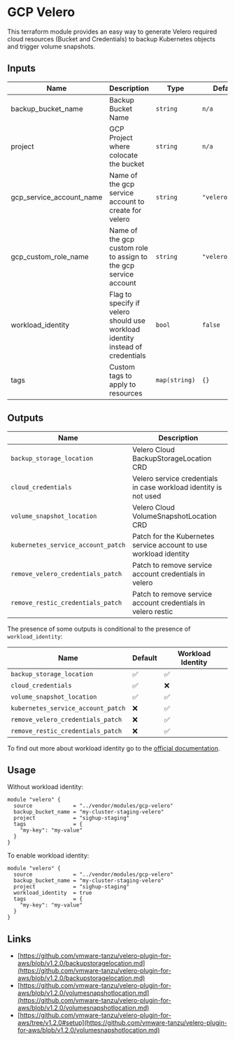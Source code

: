 # GCP Velero

This terraform module provides an easy way to generate Velero required cloud resources (Bucket and Credentials)
to backup Kubernetes objects and trigger volume snapshots.

## Inputs

| Name                     | Description                                                                   | Type          | Default         | Required |
|--------------------------|-------------------------------------------------------------------------------|---------------|-----------------|----------|
| backup\_bucket\_name     | Backup Bucket Name                                                            | `string`      | `n/a`           | yes      |
| project                  | GCP Project where colocate the bucket                                         | `string`      | `n/a`           | yes      |
| gcp_service_account_name | Name of the gcp service account to create for velero                          | `string`      | `"velero-sa"`   | yes      |
| gcp_custom_role_name     | Name of the gcp custom role to assign to the gcp service account              | `string`      | `"velero_role"` | yes      |
| workload_identity        | Flag to specify if velero should use workload identity instead of credentials | `bool`        | `false`         | yes      |
| tags                     | Custom tags to apply to resources                                             | `map(string)` | `{}`            | no       |


## Outputs

| Name                               | Description                                                       |
|------------------------------------|-------------------------------------------------------------------|
| `backup_storage_location`          | Velero Cloud BackupStorageLocation CRD                            |
| `cloud_credentials`                | Velero service credentials in case workload identity is not used  |
| `volume_snapshot_location`         | Velero Cloud VolumeSnapshotLocation CRD                           |
| `kubernetes_service_account_patch` | Patch for the Kubernetes service account to use workload identity |
| `remove_velero_credentials_patch`  | Patch to remove service account credentials in velero             |
| `remove_restic_credentials_patch`  | Patch to remove service account credentials in velero restic      |

The presence of some outputs is conditional to the presence of `workload_identity`:

| Name                               | Default            | Workload Identity  |
|------------------------------------|--------------------|--------------------|
| `backup_storage_location`          | :white_check_mark: | :white_check_mark: |
| `cloud_credentials`                | :white_check_mark: | :x:                |
| `volume_snapshot_location`         | :white_check_mark: | :white_check_mark: |
| `kubernetes_service_account_patch` | :x:                | :white_check_mark: |
| `remove_velero_credentials_patch`  | :x:                | :white_check_mark: |
| `remove_restic_credentials_patch`  | :x:                | :white_check_mark: |

To find out more about workload identity go to the [official documentation](https://cloud.google.com/kubernetes-engine/docs/how-to/workload-identitys).

## Usage

Without workload identity:

```hcl
module "velero" {
  source             = "../vendor/modules/gcp-velero"
  backup_bucket_name = "my-cluster-staging-velero"
  project            = "sighup-staging"
  tags               = {
    "my-key": "my-value"
  }
}
```

To enable workload identity:

```hcl
module "velero" {
  source             = "../vendor/modules/gcp-velero"
  backup_bucket_name = "my-cluster-staging-velero"
  project            = "sighup-staging"
  workload_identity  = true
  tags               = {
    "my-key": "my-value"
  }
}
```

## Links

- [https://github.com/vmware-tanzu/velero-plugin-for-aws/blob/v1.2.0/backupstoragelocation.md](https://github.com/vmware-tanzu/velero-plugin-for-aws/blob/v1.2.0/backupstoragelocation.md)
- [https://github.com/vmware-tanzu/velero-plugin-for-aws/blob/v1.2.0/volumesnapshotlocation.md](https://github.com/vmware-tanzu/velero-plugin-for-aws/blob/v1.2.0/volumesnapshotlocation.md)
- [https://github.com/vmware-tanzu/velero-plugin-for-aws/tree/v1.2.0#setup](https://github.com/vmware-tanzu/velero-plugin-for-aws/blob/v1.2.0/volumesnapshotlocation.md)
